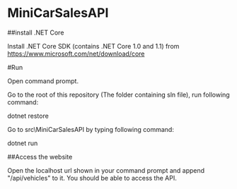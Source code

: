 # MiniCarSalesAPI

##install .NET Core

Install .NET Core SDK (contains .NET Core 1.0 and 1.1) from https://www.microsoft.com/net/download/core

#Run

Open command prompt.

Go to the root of this repository (The folder containing sln file), run following command:

dotnet restore

Go to src\MiniCarSalesAPI by typing following command:

dotnet run

##Access the website

Open the localhost url shown in your command prompt and append "/api/vehicles" to it. You should be able to access the API.
